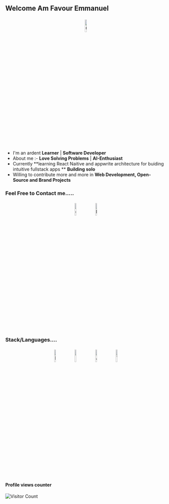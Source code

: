 ## Welcome Am Favour Emmanuel

<p align="center">
<img width="10%" style="padding:5px" src="https://img.icons8.com/color/144/git.png" alt="Git Icon"/>
</p>


- I'm an ardent **Learner** | **Software Developer** 
- About me :- **Love Solving Problems** | **AI-Enthusiast**
- Currently **learning React Naitive and appwrite architecture for buiding intuitive fullstack apps ** **Building solo**
- Willing to contribute more and more in **Web Development, Open-Source and Brand Projects**


### Feel Free to Contact me.....

<p align="center">
	<a href="https://github.com/VSOLUTIONSE"><img alt="github" width="10%" style="padding:5px" src="https://img.icons8.com/clouds/100/000000/github.png"/></a>
	<a href="https://www.linkedin.com/in/favour-em"><img alt="linkedin" width="10%" style="padding:5px" src="https://img.icons8.com/clouds/100/000000/linkedin.png"/></a>
</p>

### Stack/Languages....

<p align="center">
	<img width="10%" style="padding:5px" src="https://img.icons8.com/fluency/144/nextjs.png" alt="Next.js Icon"/>
	<img width="10%" style="padding:5px" src="https://img.icons8.com/color/144/000000/python.png"/>
<img width="10%" style="padding:5px" src="https://img.icons8.com/color/144/javascript.png" alt="JavaScript Icon"/>
        <img width="10%" style="padding:5px" src="https://img.icons8.com/color/144/tailwindcss.png" alt="Tailwind CSS Icon"/>

</p>

#### Profile views counter
![Visitor Count](https://profile-counter.glitch.me/{imakash3011}/count.svg)

